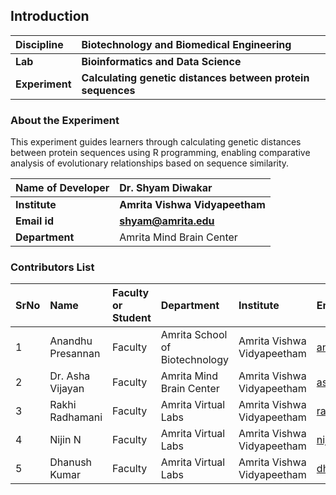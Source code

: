 ## Introduction


<b>Discipline | <b>	Biotechnology and Biomedical Engineering
:--|:--|
<b> Lab | <b> Bioinformatics and Data Science
<b> Experiment|     <b> Calculating genetic distances between protein sequences

### About the Experiment 

This experiment guides learners through calculating genetic distances between protein sequences using R programming, enabling comparative analysis of evolutionary relationships based on sequence similarity.

<b>Name of Developer | <b> Dr. Shyam Diwakar
:--|:--|
<b> Institute | <b>  Amrita Vishwa Vidyapeetham
<b> Email id|     <b>  shyam@amrita.edu
<b> Department |  Amrita Mind Brain Center

### Contributors List

SrNo | Name | Faculty or Student | Department| Institute | Email id
:--|:--|:--|:--|:--|:--|
1 | Anandhu Presannan | Faculty | Amrita School of Biotechnology | Amrita Vishwa Vidyapeetham | anandhupresannan@am.amrita.edu
2 | Dr. Asha Vijayan | Faculty | Amrita Mind Brain Center | Amrita Vishwa Vidyapeetham | ashavijayan@am.amrita.edu
3 | Rakhi Radhamani | Faculty | Amrita Virtual Labs | Amrita Vishwa Vidyapeetham | rakhir@am.amrita.edu
4 | Nijin N | Faculty | Amrita Virtual Labs | Amrita Vishwa Vidyapeetham | nijinn@am.amrita.edu
5 | Dhanush Kumar | Faculty | Amrita Virtual Labs | Amrita Vishwa Vidyapeetham | dhanushkumar@am.amrita.edu 
